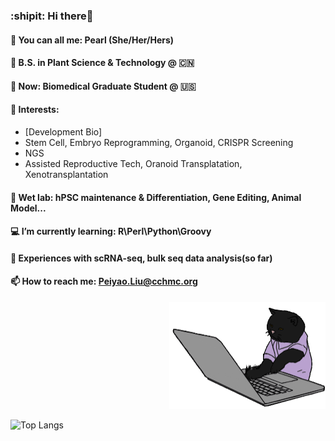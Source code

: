 ### :shipit: Hi there👋
#### 🎤 You can all me: Pearl (She/Her/Hers)
#### 🌱 B.S. in Plant Science & Technology @ 🇨🇳
#### 🧫 Now: Biomedical Graduate Student @ 🇺🇸
#### 🌟 Interests: 
  - [Development Bio]
  - Stem Cell, Embryo Reprogramming, Organoid, CRISPR Screening
  - NGS
  - Assisted Reproductive Tech, Oranoid Transplatation, Xenotransplantation
#### 🥼 Wet lab: hPSC maintenance & Differentiation, Gene Editing, Animal Model...
#### 💻 I’m currently learning: R\Perl\Python\Groovy
#### 🧬 Experiences with scRNA-seq, bulk seq data analysis(so far)
#### 📫 How to reach me: Peiyao.Liu@cchmc.org
<p align="right">
  <img src="https://github.com/dongyuanwai/readme-become-better/blob/main/images/catcoding.gif" alt="coding cat" width="250">
</p>

![Top Langs](https://github-readme-stats.vercel.app/api/top-langs/?username=pearl520&layout=compact)




<!--
**Pearl520/Pearl520** is a ✨ _special_ ✨ repository because its `README.md` (this file) appears on your GitHub profile.

Here are some ideas to get you started:

- 🔭 I’m currently working on ...
- 🌱 I’m currently learning ...
- 👯 I’m looking to collaborate on ...
- 🤔 I’m looking for help with ...
- 💬 Ask me about ...
- 📫 How to reach me: ...
- 😄 Pronouns: ...
- ⚡ Fun fact: ...
-->
